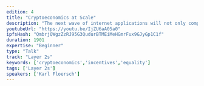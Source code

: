 ```yaml
---
edition: 4
title: "Cryptoeconomics at Scale"
description: "The next wave of internet applications will not only compete on functionality, but also incentives. With cryptoeconomic research we are witnessing the beginnings of incentive analysis being applied to the architecture of internet protocols. As this body of research grows, common methodologies are beginning to emerge. These methodologies are also beginning to be composed to produce even more sophisticated and scalable protocols. This talk provides an overview of these cryptoeconomic methodologies and calls for help in the quest to build a fairer web."
youtubeUrl: "https://youtu.be/IjZU6aA05a0"
ipfsHash: "QmbrjQWgzZzRJ95G3QudurBTMEiMeHGmrFux9GJyGp1C1f"
duration: 1901
expertise: "Beginner"
type: "Talk"
track: "Layer 2s"
keywords: ['cryptoeconomics','incentives','equality']
tags: ['Layer 2s']
speakers: ['Karl Floersch']
---
```

